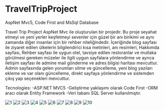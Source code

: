 # TravelTripProject
AspNet Mvc5, Code First and MsSql Database


Travel Trip Project AspNet Mvc ile oluşturulan bir projedir. Bu proje seyahat etmeyi ve yeni yerler keşfetmeyi sevenler için güzel bir anı birikimi ve aynı zamanda diğer insanlar için bir rehber niteliğindedir.
İçeriğinde blog sayfası ile ziyaret edilen ülkelerin bilgilendirici kısa metinleri, anı resimleri, Hakkımda sayfası, Rehber sayfası ile uygun otel, tavsiye edilen restoranlar ve mutlaka görülmesi gereken müzeler ile ilgili uygun sayfalara yönlendirme 
ve ayrıca iletişim sayfası ile admine mail gönderme ve adres bilgisi haritası mevcuttur.
Admin sayfasında gelen yorumları silme ve güncelleme, yeni blog yazıları ekleme ve var olanı güncelleme, direkt sayfaya yönlendirme ve sistemden çıkış yap seçenekleri mevcuttur.


Tecnologies: -ASP.NET MVC5 -Geliştirme yaklaşımı olarak Code First -ORM aracı olarak Entity Framework -Veri tabanı SQL Server kullanılmıştır.


![1](https://github.com/ozlemkarakoc/TravelTripProject/assets/59397710/4825b342-27f6-488b-a5a1-8afa4b04f100)
![2](https://github.com/ozlemkarakoc/TravelTripProject/assets/59397710/06fccf2b-0894-4ecf-95e7-010315d27ef2)
![3](https://github.com/ozlemkarakoc/TravelTripProject/assets/59397710/d19b52e7-f9f8-411d-b5b2-c5777bfe825e)
![4](https://github.com/ozlemkarakoc/TravelTripProject/assets/59397710/2c549861-c113-4fab-b8ac-8e141a62d138)
![5](https://github.com/ozlemkarakoc/TravelTripProject/assets/59397710/1bc6e372-12ca-46f2-b186-2518a07a51bf)
![6](https://github.com/ozlemkarakoc/TravelTripProject/assets/59397710/22851243-91e8-4994-9344-e6dfefd5ead6)
![7](https://github.com/ozlemkarakoc/TravelTripProject/assets/59397710/43503d24-026a-46c0-b2b0-7f1659c0ed8e)
![8](https://github.com/ozlemkarakoc/TravelTripProject/assets/59397710/aa897ee2-ab31-47fa-a1df-6634e6b1f1f6)
![9](https://github.com/ozlemkarakoc/TravelTripProject/assets/59397710/553eed6f-8a6e-4dc6-a87e-b4ee09a9e439)
![10](https://github.com/ozlemkarakoc/TravelTripProject/assets/59397710/77a99420-ffc0-4366-9207-a053e5da1838)

